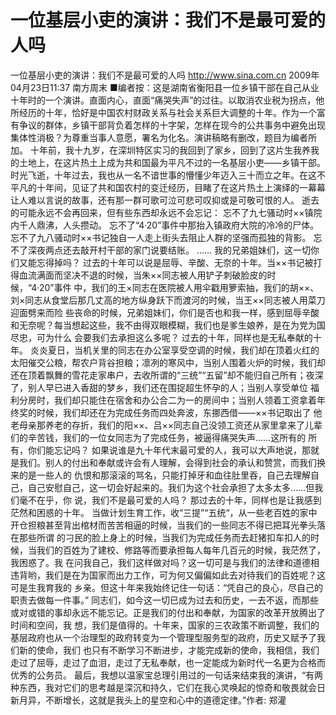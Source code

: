 # 一位基层小吏的演讲：我们不是最可爱的人吗

一位基层小吏的演讲：我们不是最可爱的人吗
http://www.sina.com.cn  2009年04月23日11:37  南方周末
■编者按：这是湖南省衡阳县一位乡镇干部在自己从业十年时的一个演讲。直面内心，直面“痛哭失声”的过往。以取消农业税为拐点，他所经历的十年，恰好是中国农村财政关系与社会关系巨大调整的十年。作为一个富有争议的群体，乡镇干部背负着怎样的十字架，怎样在现今的公共事务中避免出现集体性消极？为尊重当事人意愿，署名为化名。演讲稿略有删改，题目为编者所加。
十年前，我十九岁，在深圳特区实习的我回到了家乡，回到了这片生我养我的土地上，在这片热土上成为共和国最为平凡不过的一名基层小吏——乡镇干部。 时光飞逝，十年过去，我也从一名不谙世事的懵懂少年迈入三十而立之年。在这不平凡的十年间，见证了共和国农村的变迁经历，目睹了在这片热土上演绎的一幕幕 让人难以言说的故事，还有那一群可歌可泣可悲可叹抑或是可敬可恨的人。
逝去的可能永远不会再回来，但有些东西却永远不会忘记：
忘不了九七骚动时××镇院内千人鼎沸，人头攒动。
忘不了“4·20”事件中那抬入镇政府大院的冷冷的尸体。
忘不了九八骚动时××书记独自一人走上街头去阻止人群的坚强而孤独的背影。
忘不了深夜两点还去敲开村干部的家门说要结账。
……
我的兄弟姐妹们，这一切你们又能忘得掉吗？
过去的十年可以说是屈辱、辛酸、无奈的十年。当××书记被打得血流满面而坚决不退的时候，当朱××同志被人用铲子刺破脸皮的时候，“4·20”事件 中，我们的王×同志在医院被人用伞戳用箩索抽，我们的胡××、刘×同志从食堂后那几丈高的地方纵身跃下而渡河的时候，当王××同志被人用菜刀迎面劈来而险 些丧命的时候，兄弟姐妹们，你们是否也和我一样，感到屈辱辛酸和无奈呢？每当想起这些，我不由得双眼模糊，我们也是爹生娘养，是在为党为国尽忠，可为什么 会要我们去承担这么多呢？
过去的十年，同样也是无私奉献的十年。
炎炎夏日，当机关里的同志在办公室享受空调的时候，我们却在顶着火红的太阳催交公粮，帮农户背谷担粮；凛冽的寒风中，当别人围着火炉的时候，我们却 还在顶着飘舞的雪花走家串户，去收所谓的“三统”“五留”却不能归自己所有；夜深了，别人早已进入香甜的梦乡，我们还在围捉超生怀孕的人；当别人享受单位 福利分房时，我们却只能住在宿舍和办公合二为一的房间中；当别人领着工资拿着年终奖的时候，我们却还在为完成任务而四处奔波，东挪西借——××书记取出了 他老母亲那养老的存折，我们的阳××、吕××同志自己没领工资还从家里拿来了儿辈们的辛苦钱，我们的一位女同志为了完成任务，被逼得痛哭失声……这所有的 所有，你们能忘记吗？
如果说谁是九十年代末最可爱的人，我可以大声地说，那就是我们。别人的付出和奉献或许会有人理解，会得到社会的承认和赞赏，而我们换来的是一些人的 仇恨和那滚滚的骂名，只能打掉牙和血往肚里吞，自己去理解自己，自己安慰自己，这一切会好起来的。我们为这个社会承担了太多太多……但我们毫不在乎，你 说，我们不是最可爱的人吗？
那过去的十年，同样也是让我感到茫然和困惑的十年。
当做计划生育工作，收“三提”“五统“，从一些老百姓的家中开仓担粮甚至背出棺材而苦苦相逼的时候，当我们的一些同志不得已把耳光拳头落在那些所谓 的刁民的脸上身上的时候，当我们为完成任务而去赶猪扣车扣人的时候，当我们的百姓为了建校、修路等而要承担每人每年几百元的时候，我茫然了，我困惑了。我 在问我自己，我们这样做对吗？这一切可是与我们的法律和道德相违背哟，我们是在为国家而出力工作，可为何又偏偏如此去对待我们的百姓呢？这可是生我育我的 乡亲。但这十年来我始终记住一句话：“凭自己的良心，尽自己的职责去做每一件事。”
同志们，如今这一切已成为过去和历史，一去不返，而那些或对或错的事却永远不能忘记。正是我们的付出和奉献，为国家的改革开放腾出了时间和空间，我 想，我们是值得的。十年来，国家的三农政策不断调整，我们的基层政府也从一个治理型的政府转变为一个管理型服务型的政府，历史又赋予了我们新的使命，我们 也只有不断学习不断进步，才能完成新的使命，我相信，我们走过了屈辱，走过了血泪，走过了无私奉献，也一定能成为新时代一名更为合格而优秀的公务员。
最后，我想以温家宝总理引用过的一句话来结束我的演讲，“有两种东西，我对它们的思考越是深沉和持久，它们在我心灵唤起的惊奇和敬畏就会日新月异，不断增长，这就是我头上的星空和心中的道德定律。”作者: 郑灌

